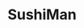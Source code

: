 ---
layout: place
title: "SushiMan"
permalink: /hawaii/honolulu/sushiman.html
stateAbbr: HI
stateName: Hawaii
cityName: Honolulu
place_id: ChIJGyWJjcFtAHwRf8SPe8fuHBY
photos:
  - name: >-
      places/ChIJGyWJjcFtAHwRf8SPe8fuHBY/photos/AeeoHcLWdV7podCy1MDy83p47PbPgTaTQr3BAph6hJ2rOx2c28X7BIXczInLU8QUmFTeTrSg2alRq1Y4SDVhvXvheBUKkEoOoh7ooHyW_9EbpcF9L0-NXJhrww1zuRxhzoy91NGFGgQ_vQFq5uQmKNnMJDU0Tdbe-I391y-xv4d1lolnO-LH1htK-P-bdYY5HgEprd5IZjRoNnfP-wAoEZ4CLVM6aL2QPgYBjfIqMJW_B7qPuXsf-7RGADovSRPr9BXuywbmUGqf2BE64m-tKN2jYWilvRzUufc8k14IQVTHekPIRQsPkCmFq9V69bJ09cPWS13Qqvx9-nrJTR4-EmBuLnWl2gaXAekPJtRI5pHPNkIZ56bDdlScu6ndxzv3KbbuLLN9CIpwfBrRdL3dvGy7y9iBSKG7_dQ_LYiT_VSDF6wBNFaa
    widthPx: 2948
    heightPx: 1848
    authorAttributions:
      - displayName: Mona Wood
        uri: https://maps.google.com/maps/contrib/106231033212081103849
        photoUri: >-
          https://lh3.googleusercontent.com/a-/ALV-UjU_wXPZdSnfWPgLpZ-Y6_rwsAJbk-yiKb0U0dk6AYZ603BaWId3RQ=s100-p-k-no-mo
    flagContentUri: >-
      https://www.google.com/local/imagery/report/?cb_client=maps_api_places.places_api&image_key=!1e10!2sCIHM0ogKEICAgIC1oeu_9QE&hl=en-US
    googleMapsUri: >-
      https://www.google.com/maps/place//data=!3m4!1e2!3m2!1sCIHM0ogKEICAgIC1oeu_9QE!2e10!4m2!3m1!1s0x7c006dc18d89251b:0x161ceec77b8fc47f
  - name: >-
      places/ChIJGyWJjcFtAHwRf8SPe8fuHBY/photos/AeeoHcJrCWDCDDcFMKwNDBD0U8JMfLev7YL3tqV3iZg7gOSeoIx8ka334nIM49Knvz6wfrgh3K7G5qBlmHs7-WRKCfMzduuvllxygFuWLnvzdPY65qeVxJODjigCcY00IK0t-h3oOvCLS6SCwHmBtWF4nYRcEAQtYpVuzrqacjKGUxEhNkw_iL7H5ugvT-u8DlwZo_u30Z6vbSD4x5l8M7JbEXy8PLUF3InzNTqTwqV_SQG4v-I8t2OfCmn6jQ7yrLcqpFw7vWf456qOmEslsqjV7VORcQIt1TApGn5Zf81ZjUHP0GIf4KyrWgc38shMGfvmZYWvayUf9Hyd54C4bTuBdtXHNlwPHF9TxgTUb9L87MtIFZSpszpx8t5yPOrdugOjfemBZm8kqnsMPQ_37nCb9dUL7kEWE0MrxrQwHxHT7sIrBA
    widthPx: 3000
    heightPx: 4000
    authorAttributions:
      - displayName: John Francis Sapigao
        uri: https://maps.google.com/maps/contrib/105307544017767692574
        photoUri: >-
          https://lh3.googleusercontent.com/a-/ALV-UjWxo2ZHP1t_oHu0BwzzCTqE709HcvGgKtBR5TFyNbiAD-nle5R4QQ=s100-p-k-no-mo
    flagContentUri: >-
      https://www.google.com/local/imagery/report/?cb_client=maps_api_places.places_api&image_key=!1e10!2sCIHM0ogKEICAgIDu0_vcGw&hl=en-US
    googleMapsUri: >-
      https://www.google.com/maps/place//data=!3m4!1e2!3m2!1sCIHM0ogKEICAgIDu0_vcGw!2e10!4m2!3m1!1s0x7c006dc18d89251b:0x161ceec77b8fc47f
  - name: >-
      places/ChIJGyWJjcFtAHwRf8SPe8fuHBY/photos/AeeoHcL8UEyG3O-RRpFDn69KnBIE-L7o9TOtsT6kLUmNlxxu_xHXEh4EJTK9LDCZfP5MHyZPXFBO5zP6yPJPuramb_0ocrDN5jp7xqU6DcSx08XWjn6ZHzE7zy37B0DIf8d6hbzrr2yj2txWm-nKR7XRIH-CeX8tltNhWNz0Bq9uzkelhgLBT9YC-17hEKt8BJbY4VZjzJxCRW3OdLw4xfgPEhR4zYMuPQ1MT3hOTOosEH6dT9h1tB7CGMdPpc9XLZGyiuiisicPoy-Db59A4rntp8_J98WCyEojEo3HFxzzxUbP0wv9bKfh4lnVHmpcW_yJe3K3PH4k2Z8xOIjZTZcVRDFXMkzu-CEfeWsMaZLCJgriwzKnHJSo8T2ZVRGyAEx9cA5ZTxqg1LQtkcarCc4tJtqnBsR0460uvaocYw9n479wRw
    widthPx: 1718
    heightPx: 754
    authorAttributions:
      - displayName: Asuka LaVigne
        uri: https://maps.google.com/maps/contrib/103933995252600332854
        photoUri: >-
          https://lh3.googleusercontent.com/a-/ALV-UjUni3vaCtKy2cl9FNP5terMO32WPt_T2gjBwm5NmGgO0H9a1Pun=s100-p-k-no-mo
    flagContentUri: >-
      https://www.google.com/local/imagery/report/?cb_client=maps_api_places.places_api&image_key=!1e10!2sCIHM0ogKEICAgIC7kvGjfA&hl=en-US
    googleMapsUri: >-
      https://www.google.com/maps/place//data=!3m4!1e2!3m2!1sCIHM0ogKEICAgIC7kvGjfA!2e10!4m2!3m1!1s0x7c006dc18d89251b:0x161ceec77b8fc47f
  - name: >-
      places/ChIJGyWJjcFtAHwRf8SPe8fuHBY/photos/AeeoHcKHFHaUzI1TXCAKpISaEhjSngSCZZ71Dlopin1dVb5iHGzTq6I2XeVKrpZwhvALB5-8hlGBgFG1eZTY4plzLDSOgLhXH_SHA5a9wzal4q2IA5IkQqEcv6oBfuRnrDLxKf4rLWGmaAz_YsZTqCgt8kK7yWsvWBmvSGYIiGt4fiaI1IXB9GkIW6KRyQIRhEUkwmjbPqg80y7F1QBrZQiS4BZ9bcGgPdGHYRZ2mUrYS-9KLolqACyvy14cgkeKu3mhPNPJumlvHtdog4WQ_6v7y68dP4a9AcjPSXZMuSS4NOJSJz3jJauvSQCkKlWPWNZc_QMxM3GxROW63nQwPcEgADpaKWER01CAj1rYXyCcBbd7lX5efJnv3t53plduCh1lnbTPm1A-xPn3Oy_I6wuExfuKP2u3ffD9I9rqqXpWNVDTug
    widthPx: 4032
    heightPx: 1908
    authorAttributions:
      - displayName: keoni carroll
        uri: https://maps.google.com/maps/contrib/111328833068317661288
        photoUri: >-
          https://lh3.googleusercontent.com/a-/ALV-UjX-vjHr8YvDzsxpm_7eAnwRyrXYyO8HbNbQqXznnp0RO7muP6y8=s100-p-k-no-mo
    flagContentUri: >-
      https://www.google.com/local/imagery/report/?cb_client=maps_api_places.places_api&image_key=!1e10!2sCIHM0ogKEICAgICy4JTXSQ&hl=en-US
    googleMapsUri: >-
      https://www.google.com/maps/place//data=!3m4!1e2!3m2!1sCIHM0ogKEICAgICy4JTXSQ!2e10!4m2!3m1!1s0x7c006dc18d89251b:0x161ceec77b8fc47f
  - name: >-
      places/ChIJGyWJjcFtAHwRf8SPe8fuHBY/photos/AeeoHcKWTkqAuAqt5R9xnMWjJwZxKaHvIlRVZR8ZE4TD-pOAn9H9wm9vCEs5B5fUFSZndGZ8GS544Oa94saQWaiKwzrJcOPUpb8gfccI18FEWxRUw2OrEOPWQ0vkL0ZbTe_hGbDFmlwSmh-SrmVIg9nYUeov21Lf-HpRGaAs0E3pQJme3yPMNWTsWrrVvJxPYuXiq-4oh1aqCf9Xk6gwYuFUfJ_6Yo2cv-UybdFAzcOgQ1Re3PYooTLnl2doYI4Sa_1MAxpHxWyHtbrVIq2wuuPCHuBKduQN5adwpuIhO-8LvbvHFaPIQ4fheIkl_mqmSVjTM7g9nBSdNyyZIZYizzI1oEYWE4cuuLEEqUIwsm9qFfcWtZqew1eskrdzztYMXsEchqMAOqYkkXSad_0p5GrI-hnCh2Fr097pumLD8gxNUpJhCg
    widthPx: 1908
    heightPx: 4032
    authorAttributions:
      - displayName: keoni carroll
        uri: https://maps.google.com/maps/contrib/111328833068317661288
        photoUri: >-
          https://lh3.googleusercontent.com/a-/ALV-UjX-vjHr8YvDzsxpm_7eAnwRyrXYyO8HbNbQqXznnp0RO7muP6y8=s100-p-k-no-mo
    flagContentUri: >-
      https://www.google.com/local/imagery/report/?cb_client=maps_api_places.places_api&image_key=!1e10!2sCIHM0ogKEICAgICy4JTXKQ&hl=en-US
    googleMapsUri: >-
      https://www.google.com/maps/place//data=!3m4!1e2!3m2!1sCIHM0ogKEICAgICy4JTXKQ!2e10!4m2!3m1!1s0x7c006dc18d89251b:0x161ceec77b8fc47f
  - name: >-
      places/ChIJGyWJjcFtAHwRf8SPe8fuHBY/photos/AeeoHcICI2t_RtWbHi2lX2I7ntxCVgqnJwP9NExXA6SOjirAZy6tnMtXNer1agOosckJzoZ3tMg2dkWc6nheUBP_Lf1hUJapg_f3A985BmSJTOP9bzpaHm2kEk2K3NPkbZP9TYB19uAJfJcqyF84NpGpKHJ1FK_XwG2myVogYMzs7OmT1Ge0JudUFQtkKTCBP96gJQ5DakfNpPd-nwYKbRjK2ncEydfjIqTc95oyx7y3vB_yARomiDo8Cse8-vDe5T8AZNpmwDprqFYQoTRfSeWr9yPiGQmi4WBUlfrEFEg6aPYCtYMt9hQZpyEaOP2DCoYTl0HUKFRBlHEHplwMV_eZcPGjA3XWDls80MNNpVWlqTdV0pqg8bDPSjEAHhxqwhU4sNj43LJ3cFFvGnnkqSIT2G7SbTDuFhOvgi1YkbOFKzWXI9O6
    widthPx: 3190
    heightPx: 1868
    authorAttributions:
      - displayName: keoni carroll
        uri: https://maps.google.com/maps/contrib/111328833068317661288
        photoUri: >-
          https://lh3.googleusercontent.com/a-/ALV-UjX-vjHr8YvDzsxpm_7eAnwRyrXYyO8HbNbQqXznnp0RO7muP6y8=s100-p-k-no-mo
    flagContentUri: >-
      https://www.google.com/local/imagery/report/?cb_client=maps_api_places.places_api&image_key=!1e10!2sCIHM0ogKEICAgICy4NS-gAE&hl=en-US
    googleMapsUri: >-
      https://www.google.com/maps/place//data=!3m4!1e2!3m2!1sCIHM0ogKEICAgICy4NS-gAE!2e10!4m2!3m1!1s0x7c006dc18d89251b:0x161ceec77b8fc47f
  - name: >-
      places/ChIJGyWJjcFtAHwRf8SPe8fuHBY/photos/AeeoHcIBQEhpTrP8gM4enTADL3j_jWv6kqXxYCtQHDTITCiwraPBak4KOtwDEyQBy2CpKmKEj6c30BtCcARBYuEDj7M5m8t8lPdgbej915rdddrFWoJSochmEb-b5tNMzOoTjV1pfR5CrTBFmUHgYsIg5QBCZcEM5pjSNgW8Bfp0P1nbB1eijHqSSaaxE6TT5Rkcugkn69i1bbFBGC6ZJzNCWz2r4Z_uLHyCTGzHiVMjQAn-A-bC2rI3YVyYMrOtwZMeffyuxkXswNubUcumTTIoVb3sxYTr7OMc2XIhzWKse0DRYzZKnJue5HC6cNZcSaeKftjng-CQGMuKS3cb-wLJ5O3at3N1q1K195kUfuKTdQEFB7LCwBL-H97RE05pEXoBDTviFeXDIFRMmNPZEHgw1jh6ZOq4gy8QbXBESsnYbtCpjq0Z
    widthPx: 2048
    heightPx: 1365
    authorAttributions:
      - displayName: Tomasz Wąs
        uri: https://maps.google.com/maps/contrib/110256321222815494412
        photoUri: >-
          https://lh3.googleusercontent.com/a/ACg8ocIm61xrdWmZdvn88IFjdowomjx9nZe04vhn5SU09NRumPbqLQ=s100-p-k-no-mo
    flagContentUri: >-
      https://www.google.com/local/imagery/report/?cb_client=maps_api_places.places_api&image_key=!1e10!2sCIHM0ogKEICAgICEtP7g7QE&hl=en-US
    googleMapsUri: >-
      https://www.google.com/maps/place//data=!3m4!1e2!3m2!1sCIHM0ogKEICAgICEtP7g7QE!2e10!4m2!3m1!1s0x7c006dc18d89251b:0x161ceec77b8fc47f
  - name: >-
      places/ChIJGyWJjcFtAHwRf8SPe8fuHBY/photos/AeeoHcIoYjnCBDuJTjLUgrxByvhqnfkg6hcrZ6Ya9mLkbhirqGWWRyOOh-5_QlBZ2jQhaKQv_5Fz1ElYKVzFXY_zKz4jA0LkOxBpAE3bJqTHMd6LH7kkLPWL868zgoAsPCsxWBvvLnJlrvSQOokHP2VwjT9EAF-1i6GBIKD1yExANlHhI7cRDPIT8vwAdTsjcNDLQFnIrGPPBF-M-aTFRQjZUn2MD3rw8wbKgaM9SOOQfarjrEKsZa_9NjayFVZzu1yqmnffCaSaAfynyA8geMWoAd5rfWlNcngOiL3AUaznfoBdKgOD8Ubx-g2DhKI8rlZ7TdsXnUijqDxnHe_qkAVUBIWr-Z3EExe40fQgaYmNLZU-f8_h8qcITa9mHM5R-6ujbRDR8SGB3SPiMO4_aXwhb_79HhT89u_-h0apTPy0D_nG6BE
    widthPx: 4000
    heightPx: 3000
    authorAttributions:
      - displayName: John Francis Sapigao
        uri: https://maps.google.com/maps/contrib/105307544017767692574
        photoUri: >-
          https://lh3.googleusercontent.com/a-/ALV-UjWxo2ZHP1t_oHu0BwzzCTqE709HcvGgKtBR5TFyNbiAD-nle5R4QQ=s100-p-k-no-mo
    flagContentUri: >-
      https://www.google.com/local/imagery/report/?cb_client=maps_api_places.places_api&image_key=!1e10!2sCIHM0ogKEICAgIDu0_uc1QE&hl=en-US
    googleMapsUri: >-
      https://www.google.com/maps/place//data=!3m4!1e2!3m2!1sCIHM0ogKEICAgIDu0_uc1QE!2e10!4m2!3m1!1s0x7c006dc18d89251b:0x161ceec77b8fc47f
  - name: >-
      places/ChIJGyWJjcFtAHwRf8SPe8fuHBY/photos/AeeoHcKtqMkADzr8-l6tPeK07nNrLWlzlrRnhZnc4X8gQfUeIXnFgu5AJNYEJf2jGVtmFl_iOLq65XeXpmutYzaKsvbKsTDZsV4JTJ-S-C7qYD25HPBUH3b8483FGF_nLnCI6-ncmOSIZZrLKOc5y1K1VZFhhJELNtUsZZVRF_7rWyEpJOe-RMN_z--saWDKEDE3fsYxcLhncZPYtQI2MWJo3QjuO9xBbJrYHpgM9qr-JPnlxE5wW8RxDPwCZM-VRgPxWvD6dpuwo64icfzWWjYM_kZXFKyXWTOFv_OduegqHmIwCXF-zimRow6rsk6afPHmodnwXgzAflx0WsQo1daL68kAxPzjM-JKys3ZhfMP3B7E80hLhgaUIu81-gLZyYmKcr6si0EBc7Jy2WEmoy57dJfEPb4_z_4wioluNbXg9FAN-_xQ
    widthPx: 4000
    heightPx: 3000
    authorAttributions:
      - displayName: John Francis Sapigao
        uri: https://maps.google.com/maps/contrib/105307544017767692574
        photoUri: >-
          https://lh3.googleusercontent.com/a-/ALV-UjWxo2ZHP1t_oHu0BwzzCTqE709HcvGgKtBR5TFyNbiAD-nle5R4QQ=s100-p-k-no-mo
    flagContentUri: >-
      https://www.google.com/local/imagery/report/?cb_client=maps_api_places.places_api&image_key=!1e10!2sCIHM0ogKEICAgIDu0_uSnAE&hl=en-US
    googleMapsUri: >-
      https://www.google.com/maps/place//data=!3m4!1e2!3m2!1sCIHM0ogKEICAgIDu0_uSnAE!2e10!4m2!3m1!1s0x7c006dc18d89251b:0x161ceec77b8fc47f
  - name: >-
      places/ChIJGyWJjcFtAHwRf8SPe8fuHBY/photos/AeeoHcLBtiD00B8HwVwdHA_gKZyoRGGez3QKRGKh5db5qxI4C4ApPLlbSoOOEmeif2p_VQsNeO-l_cZF_gHN8FChQHu2NR-LWWkoDWHE9gnUT45_cywe_0W_WEDKzep4aLlXlrdiR_siqmS_4VyHKj7iDk_Dv3jAcwPa_ofRYoNwgc80Pe-N8CIsh9xvBOMKcX_RW-dZDcGrnBwuDWfzflXddu_O1ikZBiWmjY7yVgLKv5Idrc4_nOcg0KRrcHCsJNgdJIuY68s--cwHmmBUCffRjkMDXvgP-AdmI2Y8ZxKZMXjUHVimC6H6jVX34bOSZ-ZsWH07RciN5CwF3qlMraBhcXtCrIisqbA_P6z9qkZQFm5W3_GTMZ7NK2nnjwRiQzbRagk3b-Sdaa30YSQjRUn7D_WDVS0JJx8NfCSXl0CM-zNCaaA
    widthPx: 1908
    heightPx: 4032
    authorAttributions:
      - displayName: keoni carroll
        uri: https://maps.google.com/maps/contrib/111328833068317661288
        photoUri: >-
          https://lh3.googleusercontent.com/a-/ALV-UjX-vjHr8YvDzsxpm_7eAnwRyrXYyO8HbNbQqXznnp0RO7muP6y8=s100-p-k-no-mo
    flagContentUri: >-
      https://www.google.com/local/imagery/report/?cb_client=maps_api_places.places_api&image_key=!1e10!2sCIHM0ogKEICAgICy4JTXiQE&hl=en-US
    googleMapsUri: >-
      https://www.google.com/maps/place//data=!3m4!1e2!3m2!1sCIHM0ogKEICAgICy4JTXiQE!2e10!4m2!3m1!1s0x7c006dc18d89251b:0x161ceec77b8fc47f
address: 1249 Wilder Ave, Honolulu, HI 96822, USA
street: 1249 Wilder Ave
city: Honolulu
state: HI
zip: '96822'
country: USA
neighborhood: Makiki/Lower/ Punchbowl/Tantalus
latitude: '21.305742'
longitude: '-157.838644'
accessibility_options:
  wheelchairAccessibleParking: true
  wheelchairAccessibleEntrance: true
business_status: OPERATIONAL
name: SushiMan
google_maps_links:
  directionsUri: >-
    https://www.google.com/maps/dir//''/data=!4m7!4m6!1m1!4e2!1m2!1m1!1s0x7c006dc18d89251b:0x161ceec77b8fc47f!3e0
  placeUri: https://maps.google.com/?cid=1593410908721235071
  writeAReviewUri: >-
    https://www.google.com/maps/place//data=!4m3!3m2!1s0x7c006dc18d89251b:0x161ceec77b8fc47f!12e1
  reviewsUri: >-
    https://www.google.com/maps/place//data=!4m4!3m3!1s0x7c006dc18d89251b:0x161ceec77b8fc47f!9m1!1b1
  photosUri: >-
    https://www.google.com/maps/place//data=!4m3!3m2!1s0x7c006dc18d89251b:0x161ceec77b8fc47f!10e5
primary_type: Sushi Restaurant
opening_hours:
  regular: null
  current: null
secondary_opening_hours:
  regular:
    weekdayDescriptions: null
    type: null
  current:
    weekdayDescriptions: null
    type: null
phone: null
price_level: null
price_range: null
rating: null
rating_count: 0
website: null
description: null
reviews: null
parking_options: null
payment_options: null
allow_dogs: null
curbside_pickup: null
delivery: null
dine_in: null
good_for_children: null
good_for_groups: null
good_for_sports: null
live_music: null
menu_for_children: null
outdoor_seating: null
reservable: null
restroom: null
serves_beer: null
serves_breakfast: null
serves_brunch: null
serves_cocktails: null
serves_coffee: null
serves_dinner: null
serves_dessert: null
serves_lunch: null
serves_vegetarian_food: null
serves_wine: null
takeout: null

---